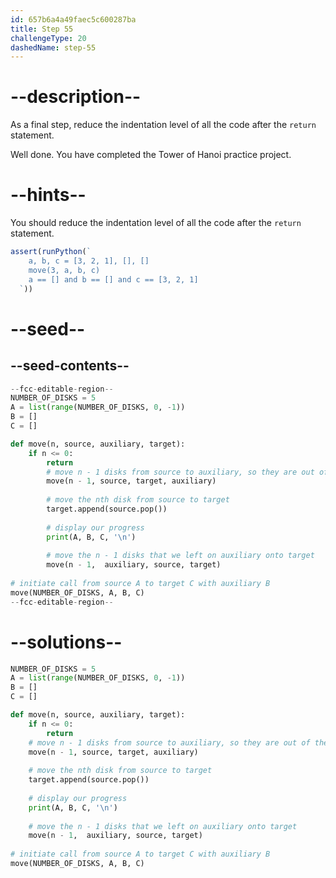 ```yaml
---
id: 657b6a4a49faec5c600287ba
title: Step 55
challengeType: 20
dashedName: step-55
---
```


# --description--

As a final step, reduce the indentation level of all the code after the `return` statement.

Well done. You have completed the Tower of Hanoi practice project.

# --hints--

You should reduce the indentation level of all the code after the `return` statement.

```js
assert(runPython(`
    a, b, c = [3, 2, 1], [], []
    move(3, a, b, c)
    a == [] and b == [] and c == [3, 2, 1]
  `))
```

# --seed--

## --seed-contents--

```py
--fcc-editable-region--
NUMBER_OF_DISKS = 5
A = list(range(NUMBER_OF_DISKS, 0, -1))
B = []
C = []

def move(n, source, auxiliary, target):
    if n <= 0:
        return
        # move n - 1 disks from source to auxiliary, so they are out of the way
        move(n - 1, source, target, auxiliary)
        
        # move the nth disk from source to target
        target.append(source.pop())
        
        # display our progress
        print(A, B, C, '\n')
        
        # move the n - 1 disks that we left on auxiliary onto target
        move(n - 1,  auxiliary, source, target)
              
# initiate call from source A to target C with auxiliary B
move(NUMBER_OF_DISKS, A, B, C)
--fcc-editable-region--
```

# --solutions--

```py
NUMBER_OF_DISKS = 5
A = list(range(NUMBER_OF_DISKS, 0, -1))
B = []
C = []

def move(n, source, auxiliary, target):
    if n <= 0:
        return
    # move n - 1 disks from source to auxiliary, so they are out of the way
    move(n - 1, source, target, auxiliary)
        
    # move the nth disk from source to target
    target.append(source.pop())
        
    # display our progress
    print(A, B, C, '\n')
        
    # move the n - 1 disks that we left on auxiliary onto target
    move(n - 1,  auxiliary, source, target)
              
# initiate call from source A to target C with auxiliary B
move(NUMBER_OF_DISKS, A, B, C)
```
